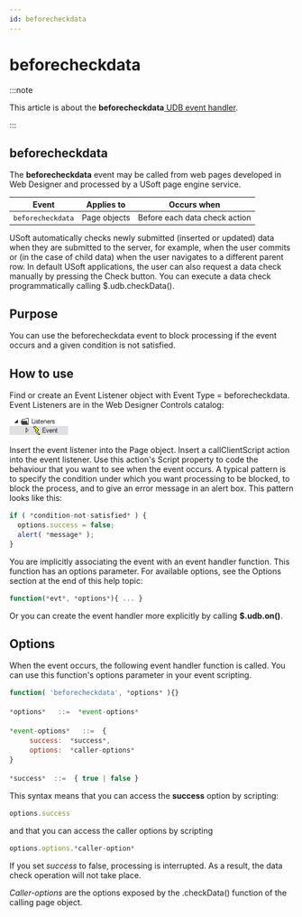 ```yaml
---
id: beforecheckdata
---
```


# beforecheckdata




:::note

This article is about the **beforecheckdata**[ UDB event handler](/docs/Web_and_app_UIs/UDB_Events).

:::

## **beforecheckdata**

The **beforecheckdata** event may be called from web pages developed in Web Designer and processed by a USoft page engine service.

|**Event**|**Applies to**|**Occurs when**|
|--------|--------|--------|
|`beforecheckdata`|Page objects|Before each data check action|



USoft automatically checks newly submitted (inserted or updated) data when they are submitted to the server, for example, when the user commits or (in the case of child data) when the user navigates to a different parent row. In default USoft applications, the user can also request a data check manually by pressing the Check button. You can execute a data check programmatically calling $.udb.checkData().

## Purpose

You can use the beforecheckdata event to block processing if the event occurs and a given condition is not satisfied.

## How to use

Find or create an Event Listener object with Event Type = beforecheckdata. Event Listeners are in the Web Designer Controls catalog:

![](./assets/ff8672be-ff07-426e-ba7e-0ecf37444b63.png)

Insert the event listener into the Page object. Insert a callClientScript action into the event listener. Use this action's Script property to code the behaviour that you want to see when the event occurs. A typical pattern is to specify the condition under which you want processing to be blocked, to block the process, and to give an error message in an alert box. This pattern looks like this:

```js
if ( *condition-not-satisfied* ) {
  options.success = false;
  alert( *message* );
}

```

You are implicitly associating the event with an event handler function. This function has an options parameter. For available options, see the Options section at the end of this help topic:

```js
function(*evt*, *options*){ ... }
```

Or you can create the event handler more explicitly by calling **$.udb.on()**.

## Options

When the event occurs, the following event handler function is called. You can use this function's options parameter in your event scripting.

```js
function( 'beforecheckdata', *options* ){}

*options*   ::=  *event-options*

*event-options*   ::=  {
     success:  *success*,
     options:  *caller-options*
}

*success*  ::=  { true | false }
```

This syntax means that you can access the **success** option by scripting:

```js
options.success
```

and that you can access the caller options by scripting

```js
options.options.*caller-option*
```

If you set *success* to false, processing is interrupted. As a result, the data check operation will not take place.

*Caller-options* are the options exposed by the .checkData() function of the calling page object.

 